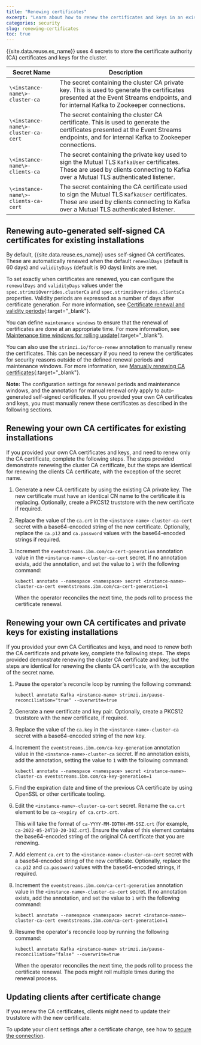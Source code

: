 ```yaml
---
title: "Renewing certificates"
excerpt: "Learn about how to renew the certificates and keys in an existing Event Streams cluster."
categories: security
slug: renewing-certificates
toc: true
---
```


{{site.data.reuse.es_name}} uses 4 secrets to store the certificate authority (CA) certificates and keys for the cluster.

 Secret Name | Description  |
--|--
`\<instance-name\>-cluster-ca` | The secret containing the cluster CA private key. This is used to generate the certificates presented at the Event Streams endpoints, and for internal Kafka to Zookeeper connections. |
`\<instance-name\>-cluster-ca-cert` | The secret containing the  cluster CA certificate. This is used to generate the certificates presented at the Event Streams endpoints, and for internal Kafka to Zookeeper connections. |
`\<instance-name\>-clients-ca` |  The secret containing the private key used to sign the Mutual TLS `KafkaUser` certificates. These are used by clients connecting to Kafka over a Mutual TLS authenticated listener. |
`\<instance-name\>-clients-ca-cert` | The secret containing the  CA certificate used to sign the Mutual TLS `KafkaUser` certificates. These are used by clients connecting to Kafka over a Mutual TLS authenticated listener. |

## Renewing auto-generated self-signed CA certificates for existing installations

By default, {{site.data.reuse.es_name}} uses self-signed CA certificates. These are automatically renewed when the default `renewalDays` (default is 60 days) and `validityDays` (default is 90 days) limits are met.

To set exactly when certificates are renewed, you can configure the `renewalDays` and `validityDays` values under the `spec.strimziOverrides.clusterCa` and `spec.strimziOverrides.clientsCa` properties. Validity periods are expressed as a number of days after certificate generation. For more information, see [Certificate renewal and validity periods](https://strimzi.io/docs/operators/0.44.0/deploying.html#con-certificate-renewal-str){:target="_blank"}.

You can define `maintenance windows` to ensure that the renewal of certificates are done at an appropriate time. For more information, see [Maintenance time windows for rolling update](https://strimzi.io/docs/operators/0.44.0/deploying.html#con-maintenance-time-window-definition-str){:target="_blank"}.

You can also use the `strimzi.io/force-renew` annotation to manually renew the certificates. This can be necessary if you need to renew the certificates for security reasons outside of the defined renewal periods and maintenance windows. For more information, see [Manually renewing CA certificates](https://strimzi.io/docs/operators/0.44.0/deploying.html#proc-renewing-ca-certs-manually-str){:target="_blank"}.

**Note:** The configuration settings for renewal periods and maintenance windows, and the annotation for manual renewal only apply to auto-generated self-signed certificates. If you provided your own CA certificates and keys, you must manually renew these certificates as described in the following sections.

## Renewing your own CA certificates for existing installations

If you provided your own CA certificates and keys, and need to renew only the CA certificate, complete the following steps. The steps provided demonstrate renewing the cluster CA certificate, but the steps are identical for renewing the clients CA certificate, with the exception of the secret name.

1. Generate a new CA certificate by using the existing CA private key. The new certificate must have an identical CN name to the certificate it is replacing. Optionally, create a PKCS12 truststore with the new certificate if required.
2. Replace the value of the `ca.crt` in the `<instance-name>-cluster-ca-cert` secret with a base64-encoded string of the new certificate. Optionally, replace the `ca.p12` and `ca.password` values with the base64-encoded strings if required.
3. Increment the `eventstreams.ibm.com/ca-cert-generation` annotation value in the `<instance-name>-cluster-ca-cert` secret. If no annotation exists, add the annotation, and set the value to `1` with the following command:

   ```shell
   kubectl annotate --namespace <namespace> secret <instance-name>-cluster-ca-cert eventstreams.ibm.com/ca-cert-generation=1
   ```

   When the operator reconciles the next time, the pods roll to process the certificate renewal.

## Renewing your own CA certificates and private keys for existing installations

If you provided your own CA Certificates and keys, and need to renew both the CA certificate and private key, complete the following steps. The steps provided demonstrate renewing the cluster CA certificate and key, but the steps are identical for renewing the clients CA certificate, with the exception of the secret name.

1. Pause the operator's reconcile loop by running the following command:

   ```shell
   kubectl annotate Kafka <instance-name> strimzi.io/pause-reconciliation="true" --overwrite=true
   ```

2. Generate a new certificate and key pair. Optionally, create a PKCS12 truststore with the new certificate, if required.
3. Replace the value of the `ca.key` in the `<instance-name>-cluster-ca` secret with a base64-encoded string of the new key.
4. Increment the `eventstreams.ibm.com/ca-key-generation` annotation value in the `<instance-name>-cluster-ca` secret. If no annotation exists, add the annotation, setting the value to `1` with the following command:

   ```shell
   kubectl annotate --namespace <namespace> secret <instance-name>-cluster-ca eventstreams.ibm.com/ca-key-generation=1
   ```

5. Find the expiration date and time of the previous CA certificate by using OpenSSL or other certificate tooling.
6. Edit the `<instance-name>-cluster-ca-cert` secret. Rename the `ca.crt` element to be `ca-<expiry of ca.crt>.crt`.

   This will take the format of `ca-YYYY-MM-DDTHH-MM-SSZ.crt` (for example, `ca-2022-05-24T10-20-30Z.crt`). Ensure the value of this element contains the base64-encoded string of the original CA certificate that you are renewing.

7. Add element `ca.crt` to the `<instance-name>-cluster-ca-cert` secret with a base64-encoded string of the new certificate. Optionally, replace the `ca.p12` and `ca.password` values with the base64-encoded strings, if required.
8. Increment the `eventstreams.ibm.com/ca-cert-generation` annotation value in the `<instance-name>-cluster-ca-cert` secret. If no annotation exists, add the annotation, and set the value to `1` with the following command:

   ```shell
   kubectl annotate --namespace <namespace> secret <instance-name>-cluster-ca-cert eventstreams.ibm.com/ca-cert-generation=1
   ```

9. Resume the operator's reconcile loop by running the following command:

   ```shell
   kubectl annotate Kafka <instance-name> strimzi.io/pause-reconciliation="false" --overwrite=true
   ```

   When the operator reconciles the next time, the pods roll to process the certificate renewal. The pods might roll multiple times during the renewal process.

## Updating clients after certificate change

If you renew the CA certificates, clients might need to update their truststore with the new certificate.

To update your client settings after a certificate change, see how to [secure the connection](../../getting-started/connecting/#securing-the-connection).
